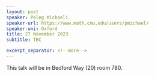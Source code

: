 ```yaml
---
layout: post
speaker: Peleg Michaeli
speaker-url: https://www.math.cmu.edu/users/pmichael/
speaker-uni: Oxford
title: 27 November 2023
subtitle: TBC

excerpt_separator: <!--more-->
---
```



This talk will be in Bedford Way (20) room 780.


<!--more-->
